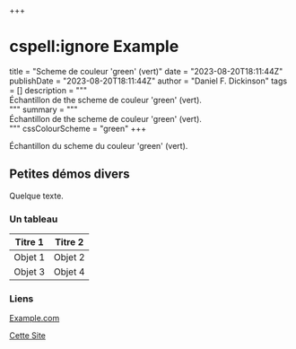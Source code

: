 +++
# cspell:ignore Example
title = "Scheme de couleur 'green' (vert)"
date = "2023-08-20T18:11:44Z"
publishDate = "2023-08-20T18:11:44Z"
author = "Daniel F. Dickinson"
tags = []
description = """\
Échantillon de the scheme de couleur 'green' (vert).\
"""
summary = """\
Échantillon de the scheme de couleur 'green' (vert).\
"""
cssColourScheme = "green"
+++

Échantillon du scheme du couleur 'green' (vert).

## Petites démos divers

Quelque texte.

### Un tableau

| Titre 1   | Titre 2   |
|-----------|-----------|
| Objet 1   | Objet 2   |
| Objet 3   | Objet 4   |

### Liens

[Example.com](https://example.com/never-visited)

[Cette Site](/)
